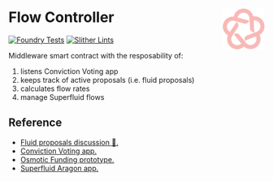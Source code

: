 # Flow Controller <a href="#"><img align="right" src=".github/assets/blossom-labs.svg" height="80px" /></a>

[![Foundry Tests](https://github.com/BlossomLabs/flow-controller/actions/workflows/ci.yml/badge.svg)](https://github.com/BlossomLabs/flow-controller/actions/workflows/ci.yml)
[![Slither Lints](https://github.com/BlossomLabs/flow-controller/actions/workflows/lint.yml/badge.svg)](https://github.com/BlossomLabs/flow-controller/actions/workflows/lint.yml)

Middleware smart contract with the resposability of:
1. listens Conviction Voting app
2. keeps track of active proposals (i.e. fluid proposals)
3. calculates flow rates
4. manage Superfluid flows

## Reference

- [Fluid proposals discussion 🚰.](https://github.com/1Hive/gardens/discussions/536)
- [Conviction Voting app.](https://github.com/1Hive/conviction-voting-app)
- [Osmotic Funding prototype.](https://github.com/BlossomLabs/osmotic-funding)
- [Superfluid Aragon app.](https://github.com/BlossomLabs/superfluid-aragon-app)

